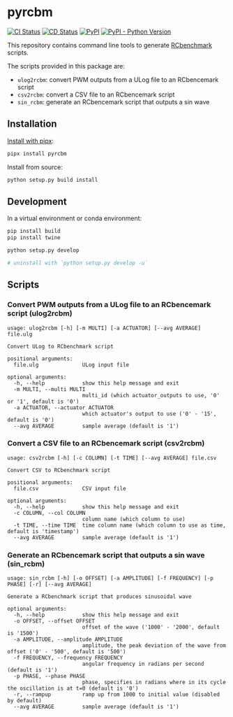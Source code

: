 # pyrcbm

[![CI Status](https://img.shields.io/github/workflow/status/lirc572/pyrcbm/Tests?style=for-the-badge)](https://github.com/lirc572/pyrcbm/actions/workflows/test.yml)
[![CD Status](https://img.shields.io/github/workflow/status/lirc572/pyrcbm/Package%20and%20Distribute%20on%20PyPI?style=for-the-badge)](https://github.com/lirc572/pyrcbm/actions/workflows/distribute.yml)
[![PyPI](https://img.shields.io/pypi/v/pyrcbm?style=for-the-badge)](https://pypi.org/project/pyrcbm/)
[![PyPI - Python Version](https://img.shields.io/pypi/pyversions/pyrcbm?style=for-the-badge)](https://pypi.org/project/pyrcbm/)

This repository contains command line tools to generate [RCbenchmark](https://www.rcbenchmark.com/pages/rcbenchmark-software) scripts.

The scripts provided in this package are:

- `ulog2rcbm`: convert PWM outputs from a ULog file to an RCbencemark script
- `csv2rcbm`: convert a CSV file to an RCbencemark script
- `sin_rcbm`: generate an RCbencemark script that outputs a sin wave

## Installation

[Install with pipx](https://packaging.python.org/guides/installing-stand-alone-command-line-tools/):

```sh
pipx install pyrcbm
```

Install from source:

```sh
python setup.py build install
```

## Development

In a virtual environment or conda environment:

```sh
pip install build
pip install twine

python setup.py develop

# uninstall with `python setup.py develop -u`
```

## Scripts

### Convert PWM outputs from a ULog file to an RCbencemark script (ulog2rcbm)

```
usage: ulog2rcbm [-h] [-m MULTI] [-a ACTUATOR] [--avg AVERAGE] file.ulg

Convert ULog to RCbenchmark script

positional arguments:
  file.ulg              ULog input file

optional arguments:
  -h, --help            show this help message and exit
  -m MULTI, --multi MULTI
                        multi_id (which actuator_outputs to use, '0' or '1', default is '0')
  -a ACTUATOR, --actuator ACTUATOR
                        which actuator's output to use ('0' - '15', default is '0')
  --avg AVERAGE         sample average (default is '1')
```

### Convert a CSV file to an RCbencemark script (csv2rcbm)

```
usage: csv2rcbm [-h] [-c COLUMN] [-t TIME] [--avg AVERAGE] file.csv

Convert CSV to RCbenchmark script

positional arguments:
  file.csv              CSV input file

optional arguments:
  -h, --help            show this help message and exit
  -c COLUMN, --col COLUMN
                        column name (which column to use)
  -t TIME, --time TIME  time column name (which column to use as time, default is 'timestamp')
  --avg AVERAGE         sample average (default is '1')
```

### Generate an RCbencemark script that outputs a sin wave (sin_rcbm)

```
usage: sin_rcbm [-h] [-o OFFSET] [-a AMPLITUDE] [-f FREQUENCY] [-p PHASE] [-r] [--avg AVERAGE]

Generate a RCbenchmark script that produces sinusoidal wave

optional arguments:
  -h, --help            show this help message and exit
  -o OFFSET, --offset OFFSET
                        offset of the wave ('1000' - '2000', default is '1500')
  -a AMPLITUDE, --amplitude AMPLITUDE
                        amplitude, the peak deviation of the wave from offset ('0' - '500', default is '500')
  -f FREQUENCY, --frequency FREQUENCY
                        angular frequency in radians per second (default is '1')
  -p PHASE, --phase PHASE
                        phase, specifies in radians where in its cycle the oscillation is at t=0 (default is '0')
  -r, --rampup          ramp up from 1000 to initial value (disabled by default)
  --avg AVERAGE         sample average (default is '1')
```
